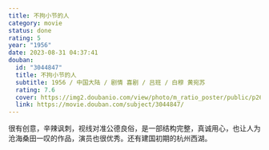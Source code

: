 ```yaml
---
title: 不拘小节的人
category: movie
status: done
rating: 5
year: "1956"
date: 2023-08-31 04:37:41
douban:
  id: "3044847"
  title: 不拘小节的人
  subtitle: 1956 / 中国大陆 / 剧情 喜剧 / 吕班 / 白穆 黄宛苏
  rating: 7.6
  cover: https://img2.doubanio.com/view/photo/m_ratio_poster/public/p2629535113.jpg
  link: https://movie.douban.com/subject/3044847/
---
```


很有创意，辛辣讽刺，视线对准公德良俗，是一部结构完整，真诚用心，也让人为沧海桑田一叹的作品，演员也很优秀。还有建国初期的杭州西湖。